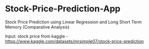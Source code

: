 # Stock-Price-Prediction-App
Stock Price Prediction using Linear Regression and Long Short Term Memory (Comparative Analysis)

Input: stock price from kaggle - https://www.kaggle.com/datasets/mrsimple07/stock-price-prediction

